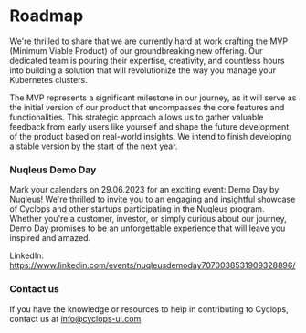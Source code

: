 # Roadmap

We're thrilled to share that we are currently hard at work crafting the MVP (Minimum Viable Product) of our 
groundbreaking new offering. Our dedicated team is pouring their expertise, creativity, and countless hours into 
building a solution that will revolutionize the way you manage your Kubernetes clusters.

The MVP represents a significant milestone in our journey, as it will serve as the initial version of our product that 
encompasses the core features and functionalities. This strategic approach allows us to gather valuable feedback from 
early users like yourself and shape the future development of the product based on real-world insights.
We intend to finish developing a stable version by the start of the next year.

### Nuqleus Demo Day
Mark your calendars on 29.06.2023 for an exciting event: Demo Day by Nuqleus! We're thrilled to invite you to an 
engaging and insightful showcase of Cyclops and other startups participating in the Nuqleus program. Whether you're a 
customer, investor, or simply curious about our journey, Demo Day promises to be an unforgettable experience that will 
leave you inspired and amazed.

LinkedIn: https://www.linkedin.com/events/nuqleusdemoday7070038531909328896/

### Contact us
If you have the knowledge or resources to help in contributing to Cyclops, contact us at info@cyclops-ui.com



